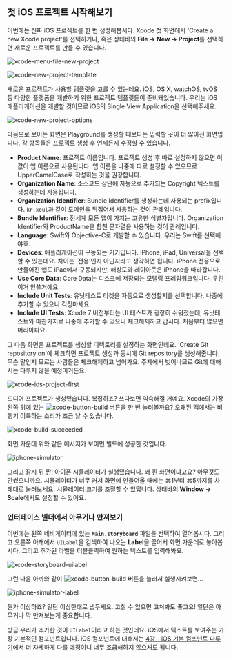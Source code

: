 ## 첫 iOS 프로젝트 시작해보기

이번에는 진짜 iOS 프로젝트를 한 번 생성해봅시다. Xcode 첫 화면에서 'Create a new Xcode project'를 선택하거나, 혹은 상태바의 **File → New → Project**를 선택하면 새로운 프로젝트를 만들 수 있습니다.

![xcode-menu-file-new-project](../images/Chapter-1/xcode-menu-file-new-project.png)

![xcode-new-project-template](../images/Chapter-1/xcode-new-project-template.png)

새로운 프로젝트가 사용할 템플릿을 고를 수 있는데요. iOS, OS X, watchOS, tvOS 등 다양한 플랫폼을 개발하기 위한 프로젝트 템플릿들이 준비돼있습니다. 우리는 iOS 애플리케이션을 개발할 것이므로 iOS의 Single View Application을 선택해주세요.

![xcode-new-project-options](../images/Chapter-1/xcode-new-project-options.png)

다음으로 보이는 화면은 Playground를 생성할 때보다는 입력할 곳이 더 많아진 화면입니다. 각 항목들은 프로젝트 생성 후 언제든지 수정할 수 있습니다.

* **Product Name**: 프로젝트 이름입니다. 프로젝트 생성 후 따로 설정하지 않으면 이 값이 앱 이름으로 사용됩니다. 앱 이름을 나중에 따로 설정할 수 있으므로 UpperCamelCase로 작성하는 것을 권장합니다.
* **Organization Name**: 소스코드 상단에 자동으로 추가되는 Copyright 텍스트를 생성하는데 사용됩니다.
* **Organization Identifier**: Bundle Identifier를 생성하는데 사용되는 prefix입니다. `kr.xoul`과 같이 도메인을 뒤집어서 사용하는 것이 관례입니다.
* **Bundle Identifier**: 전세계 모든 앱이 가지는 고유한 식별자입니다. Organization Identifier와 ProductName을 합친 문자열을 사용하는 것이 관례입니다.
* **Language**: Swift와 Objective-C로 개발할 수 있습니다. 우리는 Swift를 선택해야죠.
* **Devices**: 애플리케이션이 구동되는 기기입니다. iPhone, iPad, Universal을 선택할 수 있는데요. 차이는 '전용'인지 아닌지라고 생각하면 됩니다. iPhone 전용으로 만들어진 앱도 iPad에서 구동되지만, 해상도와 레이아웃은 iPhone을 따라갑니다.
* **Use Core Data**: Core Data는 디스크에 저장되는 모델링 프레임워크입니다. 우린 이거 안쓸거예요.
* **Include Unit Tests**: 유닛테스트 타겟을 자동으로 생성할지를 선택합니다. 나중에 추가할 수 있으니 걱정마세요.
* **Include UI Tests**: Xcode 7 버전부터는 UI 테스트가 굉장히 쉬워졌는데, 유닛테스트와 마찬가지로 나중에 추가할 수 있으니 체크해제하고 갑시다. 처음부터 많으면 머리아파요.

그 다음 화면은 프로젝트를 생성할 디렉토리를 설정하는 화면인데요. 'Create Git repository on'에 체크하면 프로젝트 생성과 동시에 Git repository를 생성해줍니다. 무슨 말인지 모르는 사람들은 체크해제하고 넘어가요. 주제에서 벗어나므로 Git에 대해서는 다루지 않을 예정이거든요.

![xcode-ios-project-first](../images/Chapter-1/xcode-ios-project-first.png)

드디어 프로젝트가 생성됐습니다. 복잡하죠? 쓰다보면 익숙해질 거예요. Xcode의 가장 왼쪽 위에 있는  ![xcode-button-build](../images/Chapter-1/xcode-button-build.png) 버튼을 한 번 눌러볼까요? 오래된 맥에서는 비행기 이륙하는 소리가 조금 날 수 있습니다.

![xcode-build-succeeded](../images/Chapter-1/xcode-build-succeeded.png)

화면 가운데 위와 같은 메시지가 보이면 빌드에 성공한 것입니다.

![iphone-simulator](../images/Chapter-1/iphone-simulator.png)

그리고 잠시 뒤 짠! 아이폰 시뮬레이터가 실행됐습니다. 왜 흰 화면이냐고요? 아무것도 안썼으니까요. 시뮬레이터가 너무 커서 화면에 안들어올 때에는 ⌘1부터 ⌘5까지를 차례대로 눌러보세요. 시뮬레이터 크기를 조절할 수 있답니다. 상태바의 **Window → Scale**에서도 설정할 수 있어요. 

### 인터페이스 빌더에서 아무거나 만져보기

이번에는 왼쪽 네비게이터에 있는 **`Main.storyboard`** 파일을 선택하여 열어봅시다. 그리고 오른쪽 아래에서 `UILabel`을 검색하여 나오는 **Label**을 끌어서 화면 가운데로 놓아봅시다. 그리고 추가된 라벨을 더블클릭하여 원하는 텍스트를 입력해봐요.

![xcode-storyboard-uilabel](../images/Chapter-1/xcode-storyboard-uilabel.png)

그런 다음 아까와 같이  ![xcode-button-build](../images/Chapter-1/xcode-button-build.png) 버튼을 눌러서 실행시켜보면...

![iphone-simulator-label](../images/Chapter-1/iphone-simulator-label.png)

뭔가 이상하죠? 일단 이상한대로 냅두세요. 고칠 수 있으면 고쳐봐도 좋고요! 일단은 아무거나 막 만져보는게 중요합니다.

방금 우리가 추가한 것이 `UILabel`이라고 하는 것인데요. iOS에서 텍스트를 보여주는 가장 기본적인 컴포넌트입니다. iOS 컴포넌트에 대해서는 [4강 - iOS 기본 컴포넌트 다루기](../Chapter-4/)에서 더 자세하게 다룰 예정이니 너무 조급해하지 않으셔도 됩니다.
